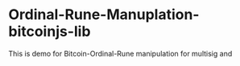 # Ordinal-Rune-Manuplation-bitcoinjs-lib
This is demo for Bitcoin-Ordinal-Rune manipulation for multisig and  
